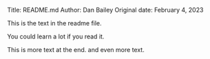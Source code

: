 Title:  README.md
Author: Dan Bailey
Original date: February 4, 2023

This is the text in the readme file.  

You could learn a lot if you read it.

This is more text at the end.
and even more text.
